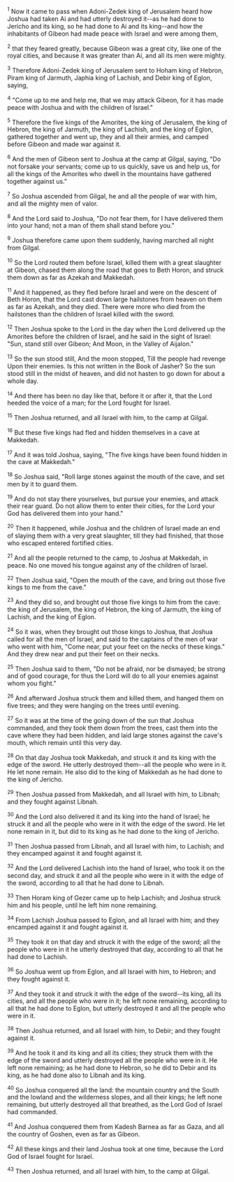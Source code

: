 <sup>1</sup> 
Now it came to pass when Adoni-Zedek king of Jerusalem heard how Joshua had taken Ai and had utterly destroyed it--as he had done to Jericho and its king, so he had done to Ai and its king--and how the inhabitants of Gibeon had made peace with Israel and were among them, 

<sup>2</sup> 
that they feared greatly, because Gibeon was a great city, like one of the royal cities, and because it was greater than Ai, and all its men were mighty. 

<sup>3</sup> 
Therefore Adoni-Zedek king of Jerusalem sent to Hoham king of Hebron, Piram king of Jarmuth, Japhia king of Lachish, and Debir king of Eglon, saying, 

<sup>4</sup> 
"Come up to me and help me, that we may attack Gibeon, for it has made peace with Joshua and with the children of Israel." 

<sup>5</sup> 
Therefore the five kings of the Amorites, the king of Jerusalem, the king of Hebron, the king of Jarmuth, the king of Lachish, and the king of Eglon, gathered together and went up, they and all their armies, and camped before Gibeon and made war against it. 

<sup>6</sup> 
And the men of Gibeon sent to Joshua at the camp at Gilgal, saying, "Do not forsake your servants; come up to us quickly, save us and help us, for all the kings of the Amorites who dwell in the mountains have gathered together against us." 

<sup>7</sup> 
So Joshua ascended from Gilgal, he and all the people of war with him, and all the mighty men of valor. 

<sup>8</sup> 
And the Lord said to Joshua, "Do not fear them, for I have delivered them into your hand; not a man of them shall stand before you." 

<sup>9</sup> 
Joshua therefore came upon them suddenly, having marched all night from Gilgal. 

<sup>10</sup> 
So the Lord routed them before Israel, killed them with a great slaughter at Gibeon, chased them along the road that goes to Beth Horon, and struck them down as far as Azekah and Makkedah. 

<sup>11</sup> 
And it happened, as they fled before Israel and were on the descent of Beth Horon, that the Lord cast down large hailstones from heaven on them as far as Azekah, and they died. There were more who died from the hailstones than the children of Israel killed with the sword. 

<sup>12</sup> 
Then Joshua spoke to the Lord in the day when the Lord delivered up the Amorites before the children of Israel, and he said in the sight of Israel: "Sun, stand still over Gibeon; And Moon, in the Valley of Aijalon." 

<sup>13</sup> 
So the sun stood still, And the moon stopped, Till the people had revenge Upon their enemies. Is this not written in the Book of Jasher? So the sun stood still in the midst of heaven, and did not hasten to go down for about a whole day. 

<sup>14</sup> 
And there has been no day like that, before it or after it, that the Lord heeded the voice of a man; for the Lord fought for Israel. 

<sup>15</sup> 
Then Joshua returned, and all Israel with him, to the camp at Gilgal.

<sup>16</sup> 
But these five kings had fled and hidden themselves in a cave at Makkedah. 

<sup>17</sup> 
And it was told Joshua, saying, "The five kings have been found hidden in the cave at Makkedah." 

<sup>18</sup> 
So Joshua said, "Roll large stones against the mouth of the cave, and set men by it to guard them. 

<sup>19</sup> 
And do not stay there yourselves, but pursue your enemies, and attack their rear guard. Do not allow them to enter their cities, for the Lord your God has delivered them into your hand." 

<sup>20</sup> 
Then it happened, while Joshua and the children of Israel made an end of slaying them with a very great slaughter, till they had finished, that those who escaped entered fortified cities. 

<sup>21</sup> 
And all the people returned to the camp, to Joshua at Makkedah, in peace. No one moved his tongue against any of the children of Israel. 

<sup>22</sup> 
Then Joshua said, "Open the mouth of the cave, and bring out those five kings to me from the cave." 

<sup>23</sup> 
And they did so, and brought out those five kings to him from the cave: the king of Jerusalem, the king of Hebron, the king of Jarmuth, the king of Lachish, and the king of Eglon. 

<sup>24</sup> 
So it was, when they brought out those kings to Joshua, that Joshua called for all the men of Israel, and said to the captains of the men of war who went with him, "Come near, put your feet on the necks of these kings." And they drew near and put their feet on their necks. 

<sup>25</sup> 
Then Joshua said to them, "Do not be afraid, nor be dismayed; be strong and of good courage, for thus the Lord will do to all your enemies against whom you fight." 

<sup>26</sup> 
And afterward Joshua struck them and killed them, and hanged them on five trees; and they were hanging on the trees until evening. 

<sup>27</sup> 
So it was at the time of the going down of the sun that Joshua commanded, and they took them down from the trees, cast them into the cave where they had been hidden, and laid large stones against the cave's mouth, which remain until this very day.

<sup>28</sup> 
On that day Joshua took Makkedah, and struck it and its king with the edge of the sword. He utterly destroyed them--all the people who were in it. He let none remain. He also did to the king of Makkedah as he had done to the king of Jericho. 

<sup>29</sup> 
Then Joshua passed from Makkedah, and all Israel with him, to Libnah; and they fought against Libnah. 

<sup>30</sup> 
And the Lord also delivered it and its king into the hand of Israel; he struck it and all the people who were in it with the edge of the sword. He let none remain in it, but did to its king as he had done to the king of Jericho. 

<sup>31</sup> 
Then Joshua passed from Libnah, and all Israel with him, to Lachish; and they encamped against it and fought against it. 

<sup>32</sup> 
And the Lord delivered Lachish into the hand of Israel, who took it on the second day, and struck it and all the people who were in it with the edge of the sword, according to all that he had done to Libnah. 

<sup>33</sup> 
Then Horam king of Gezer came up to help Lachish; and Joshua struck him and his people, until he left him none remaining. 

<sup>34</sup> 
From Lachish Joshua passed to Eglon, and all Israel with him; and they encamped against it and fought against it. 

<sup>35</sup> 
They took it on that day and struck it with the edge of the sword; all the people who were in it he utterly destroyed that day, according to all that he had done to Lachish. 

<sup>36</sup> 
So Joshua went up from Eglon, and all Israel with him, to Hebron; and they fought against it. 

<sup>37</sup> 
And they took it and struck it with the edge of the sword--its king, all its cities, and all the people who were in it; he left none remaining, according to all that he had done to Eglon, but utterly destroyed it and all the people who were in it. 

<sup>38</sup> 
Then Joshua returned, and all Israel with him, to Debir; and they fought against it. 

<sup>39</sup> 
And he took it and its king and all its cities; they struck them with the edge of the sword and utterly destroyed all the people who were in it. He left none remaining; as he had done to Hebron, so he did to Debir and its king, as he had done also to Libnah and its king. 

<sup>40</sup> 
So Joshua conquered all the land: the mountain country and the South and the lowland and the wilderness slopes, and all their kings; he left none remaining, but utterly destroyed all that breathed, as the Lord God of Israel had commanded. 

<sup>41</sup> 
And Joshua conquered them from Kadesh Barnea as far as Gaza, and all the country of Goshen, even as far as Gibeon. 

<sup>42</sup> 
All these kings and their land Joshua took at one time, because the Lord God of Israel fought for Israel. 

<sup>43</sup> 
Then Joshua returned, and all Israel with him, to the camp at Gilgal.